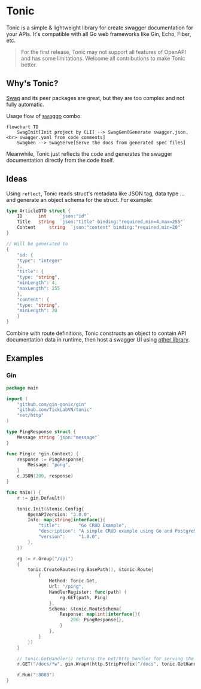 # Tonic

Tonic is a simple & lightweight library for create swagger documentation for your APIs. It's compatible with all Go web frameworks like Gin, Echo, Fiber, etc.

> For the first release, Tonic may not support all features of OpenAPI and has some limitations. Welcome all contributions to make Tonic better.

## Why's Tonic?

[Swag](https://github.com/swaggo/swag) and its peer packages are great, but they are too complex and not fully automatic.

Usage flow of [swaggo](https://github.com/swaggo) combo:

```mermaid
flowchart TD
    SwagInit[Init project by CLI] --> SwagGen[Generate swagger.json, <br> swagger.yaml from code comments]
    SwagGen --> SwagServe[Serve the docs from generated spec files]
```

Meanwhile, Tonic just reflects the code and generates the swagger documentation directly from the code itself.

## Ideas

Using `reflect`, Tonic reads struct's metadata like JSON tag, data type ... and generate an object schema for the struct. For example:

```go
type ArticleDTO struct {
    ID 		int 	`json:"id"`
    Title 	string	`json:"title" binding:"required,min=4,max=255"`
    Content 	string	`json:"content" binding:"required,min=20"`
}

// Will be generated to
{
    "id: {
	"type": "integer"
    },
    "title": {
	"type: "string",
	"minLength": 4,
	"maxLength": 255
    },
    "content": {
	"type: "string",
	"minLength": 20
    }
}
```

Combine with route definitions, Tonic constructs an object to contain API documentation data in runtime, then host a swagger UI using [other library](github.com/flowchartsman/swaggerui).

## Examples

### Gin

```go
package main

import (
    "github.com/gin-gonic/gin"
    "github.com/TickLabVN/tonic"
    "net/http"
)

type PingResponse struct {
    Message string `json:"message"`
}

func Ping(c *gin.Context) {
    response := PingResponse{
        Message: "pong",
    }
    c.JSON(200, response)
}

func main() {
    r := gin.Default()

    tonic.Init(&tonic.Config{
		OpenAPIVersion: "3.0.0",
		Info: map[string]interface{}{
			"title":       "Go CRUD Example",
			"description": "A simple CRUD example using Go and PostgreSQL",
			"version":     "1.0.0",
		},
	})

    rg := r.Group("/api")
    {
        tonic.CreateRoutes(rg.BasePath(), &tonic.Route{
            {
                Method: Tonic.Get,
                Url: "/ping",
                HandlerRegister: func(path) {
                    rg.GET(path, Ping)
                },
                Schema: &tonic.RouteSchema{
                    Response: map[int]interface{}{
                        200: PingResponse{},
                    }
                },
            }
        })
    }

    // tonic.GetHandler() returns the net/http handler for serving the swagger documentation
    r.GET("/docs/*w", gin.WrapH(http.StripPrefix("/docs", tonic.GetHandler())))

    r.Run(":8080")
}
```
